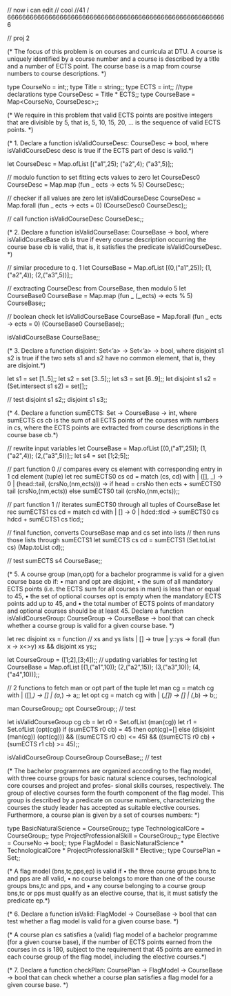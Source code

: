 // now i can edit
// cool
//41 / 66666666666666666666666666666666666666666666666666666666666

// proj 2

(* The focus of this problem is on courses and curricula at DTU. A course is uniquely identified
by a course number and a course is described by a title and a number of ECTS point. The
course base is a map from course numbers to course descriptions. *)

type CourseNo = int;; type Title = string;; type ECTS = int;; //type declarations
type CourseDesc = Title * ECTS;; type CourseBase = Map<CourseNo, CourseDesc>;;

(* We require in this problem that valid ECTS points are positive integers that are divisible
by 5, that is, 5, 10, 15, 20, ... is the sequence of valid ECTS points. *)

(* 1. Declare a function isValidCourseDesc: CourseDesc -> bool,
where isValidCourseDesc desc is true if the ECTS part of desc is valid.*)

let CourseDesc = Map.ofList [("a1",25); ("a2",4); ("a3",5)];;

// modulo function to set fitting ects values to zero
let CourseDesc0 CourseDesc = Map.map (fun _ ects -> ects % 5) CourseDesc;;

// checker if all values are zero
let isValidCourseDesc CourseDesc = Map.forall (fun _ ects -> ects = 0) (CourseDesc0 CourseDesc);;

// call function
isValidCourseDesc CourseDesc;;

(* 2. Declare a function isValidCourseBase: CourseBase -> bool,
where isValidCourseBase cb is true if every course description occurring the course
base cb is valid, that is, it satisfies the predicate isValidCourseDesc. *)

// similar procedure to q. 1
let CourseBase = Map.ofList [(0,("a1",25)); (1,("a2",4)); (2,("a3",5))];;

// exctracting CourseDesc from CourseBase, then modulo 5
let CourseBase0 CourseBase = Map.map (fun _ (_,ects) -> ects % 5) CourseBase;;

// boolean check
let isValidCourseBase CourseBase = Map.forall (fun _ ects -> ects = 0) (CourseBase0 CourseBase);;

isValidCourseBase CourseBase;;

(* 3. Declare a function disjoint: Set<’a> -> Set<’a> -> bool, where disjoint s1 s2
is true if the two sets s1 and s2 have no common element, that is, they are disjoint.*)

let s1 = set [1..5];; let s2 = set [3..5];; let s3 = set [6..9];;
let disjoint s1 s2 = (Set.intersect s1 s2) = set[];;

// test
disjoint s1 s2;; disjoint s1 s3;;

(* 4. Declare a function sumECTS: Set<CourseNo> -> CourseBase -> int,
where sumECTS cs cb is the sum of all ECTS points of the courses with numbers in cs,
where the ECTS points are extracted from course descriptions in the course base cb.*)

// rewrite input variables
let CourseBase = Map.ofList [(0,("a1",25)); (1,("a2",4)); (2,("a3",5))];; let s4 = set [1;2;5];;

// part function 0
// compares every cs element with corresponding entry in 1 cd element (tuple)
let rec sumECTS0 cs cd =
    match (cs, cd) with
    | ([], _) -> 0
    | (head::tail, (crsNo,(nm,ects))) -> if head = crsNo then ects + sumECTS0 tail (crsNo,(nm,ects))
                                                    else sumECTS0 tail (crsNo,(nm,ects));;

// part function 1
// iterates sumECTS0 through all tuples of CourseBase
let rec sumECTS1 cs cd =
    match cd with
    | [] -> 0
    | hdcd::tlcd -> sumECTS0 cs hdcd + sumECTS1 cs tlcd;;

// final function, converts CourseBase map and cs set into lists
// then runs those lists through sumECTS1
let sumECTS cs cd = sumECTS1 (Set.toList cs) (Map.toList cd);;

// test
sumECTS s4 CourseBase;;

(* 5. A course group (man,opt) for a bachelor programme is valid for a given course base cb
if:
• man and opt are disjoint,
• the sum of all mandatory ECTS points (i.e. the ECTS sum for all courses in man)
is less than or equal to 45,
• the set of optional courses opt is empty when the mandatory ECTS points add up
to 45, and
• the total number of ECTS points of mandatory and optional courses should be at
least 45.
Declare a function isValidCourseGroup: CourseGroup -> CourseBase -> bool that
can check whether a course group is valid for a given course base. *)

let rec disjoint xs = function // xs and ys lists
    | [] -> true
    | y::ys -> forall (fun x -> x<>y) xs && disjoint xs ys;;

let CourseGroup = ([1;2],[3;4]);; // updating variables for testing
let CourseBase = Map.ofList [(1,("a1",10)); (2,("a2",15)); (3,("a3",10)); (4,("a4",10))];;

// 2 functions to fetch man or opt part of the tuple
let man cg = match cg with | ([],_) -> [] | (a,_) -> a;;
let opt cg = match cg with | (_,[]) -> [] | (_,b) -> b;;

man CourseGroup;; opt CourseGroup;; // test

let isValidCourseGroup cg cb = 
    let r0 = Set.ofList (man(cg))
    let r1 = Set.ofList (opt(cg))
    if (sumECTS r0 cb) = 45 then opt(cg)=[]
    else (disjoint (man(cg)) (opt(cg))) && ((sumECTS r0 cb) <= 45) &&
         ((sumECTS r0 cb) + (sumECTS r1 cb) >= 45);;

isValidCourseGroup CourseGroup CourseBase;; // test

(* The bachelor programmes are organized according to the flag model, with three course
groups for basic natural science courses, technological core courses and project and profes-
sional skills courses, respectively.
The group of elective courses form the fourth component of the flag model. This group is
described by a predicate on course numbers, characterizing the courses the study leader
has accepted as suitable elective courses. Furthermore, a course plan is given by a set of
courses numbers: *)

type BasicNaturalScience = CourseGroup;; type TechnologicalCore = CourseGroup;;
type ProjectProfessionalSkill = CourseGroup;; type Elective = CourseNo -> bool;;
type FlagModel = BasicNaturalScience * TechnologicalCore * ProjectProfessionalSkill * Elective;; 
type CoursePlan = Set<CourseNo>;;

(* A flag model (bns,tc,pps,ep) is valid if
• the three course groups bns,tc and pps are all valid,
• no course belongs to more than one of the course groups bns,tc and pps, and
• any course belonging to a course group bns,tc or pps must qualify as an elective
course, that is, it must satisfy the predicate ep.*)

(* 6. Declare a function isValid: FlagModel -> CourseBase -> bool that can test whether
a flag model is valid for a given course base. *)

(* A course plan cs satisfies a (valid) flag model of a bachelor programme (for a given course
base), if the number of ECTS points earned from the courses in cs is 180, subject to the
requirement that 45 points are earned in each course group of the flag model, including
the elective courses.*)

(* 7. Declare a function checkPlan: CoursePlan -> FlagModel -> CourseBase -> bool
that can check whether a course plan satisfies a flag model for a given course base. *)

